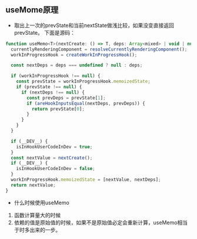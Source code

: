 ## useMome原理 ##

* 取出上一次的prevState和当前nextState做浅比较，如果没变直接返回prevState。
下面是源码：
```javascript
function useMemo<T>(nextCreate: () => T, deps: Array<mixed> | void | null): T {
  currentlyRenderingComponent = resolveCurrentlyRenderingComponent();
  workInProgressHook = createWorkInProgressHook();

  const nextDeps = deps === undefined ? null : deps;

  if (workInProgressHook !== null) {
    const prevState = workInProgressHook.memoizedState;
    if (prevState !== null) {
      if (nextDeps !== null) {
        const prevDeps = prevState[1];
        if (areHookInputsEqual(nextDeps, prevDeps)) {
          return prevState[0];
        }
      }
    }
  }

  if (__DEV__) {
    isInHookUserCodeInDev = true;
  }
  const nextValue = nextCreate();
  if (__DEV__) {
    isInHookUserCodeInDev = false;
  }
  workInProgressHook.memoizedState = [nextValue, nextDeps];
  return nextValue;
}
```

* 什么时候使用useMemo
1. 函数计算量大的时候
2. 依赖的值是原始值的时候，如果不是原始值必定会重新计算，useMemo相当于时多出来的一步。